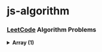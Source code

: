 # js-algorithm

### [LeetCode](https://leetcode.com/problemset/all/) Algorithm Problems


<details>
  <summary> <strong> Array (1) </strong> </summary>

> - [x] [1480. Running Sum of 1d Array](https://github.com/celine-yoon/js-algorithm/blob/main/2023/Feb/1480.md)

</details>

<!-- 
<br/>

<details>
  <summary> <strong> 배열 탐색 (7) </strong> </summary>

> - [x] [큰 수 출력](https://github.com/ding-co/js-algorithm/blob/main/Section2/pb01.md)

</details> -->
